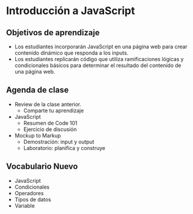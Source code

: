 # Introducción a JavaScript

## Objetivos de aprendizaje

- Los estudiantes incorporarán JavaScript en una página web para crear contenido dinámico que responda a los inputs.
- Los estudiantes replicarán código que utiliza ramificaciones lógicas y condicionales básicos para determinar el resultado del contenido de una página web.


## Agenda de clase

- Review de la clase anterior.
   - Comparte tu aprendizaje
- JavaScript
   - Resumen de Code 101
   - Ejercicio de discusión
- Mockup to Markup
   - Demostración: input y output
   - Laboratorio: planifica y construye

## Vocabulario Nuevo 

- JavaScript
- Condicionales
- Operadores
- Tipos de datos
- Variable
